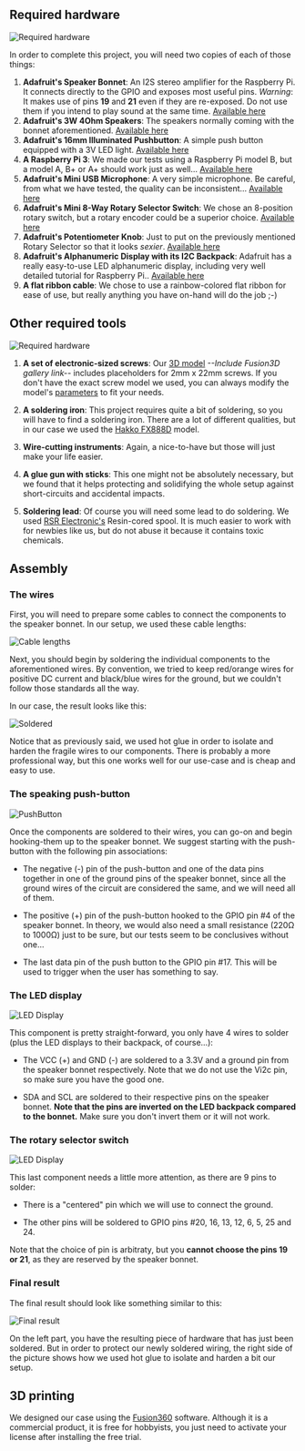 ## Required hardware

![Required hardware](./img/IMG_0350.png "Required hardware")

In order to complete this project, you will need two copies of each of those things:

1. **Adafruit's Speaker Bonnet**: An I2S stereo amplifier for the Raspberry Pi. It connects directly to the GPIO and exposes most useful pins. *Warning*: It makes use of pins **19** and **21** even if they are re-exposed. Do not use them if you intend to play sound at the same time. [Available here](https://www.adafruit.com/product/3346)
2. **Adafruit's 3W 4Ohm Speakers**: The speakers normally coming with the bonnet aforementioned. [Available here](https://www.adafruit.com/product/3351)
3. **Adafruit's 16mm Illuminated Pushbutton**: A simple push button equipped with a 3V LED light. [Available here](https://www.adafruit.com/product/1479)
4. **A Raspberry Pi 3**: We made our tests using a Raspberry Pi model B, but a model A, B+ or A+ should work just as well... [Available here](https://www.buyapi.ca/product/raspberry-pi-3-model-b-plus/)
5. **Adafruit's Mini USB Microphone**: A very simple microphone. Be careful, from what we have tested, the quality can be inconsistent... [Available here](https://www.adafruit.com/product/3367)
6. **Adafruit's Mini 8-Way Rotary Selector Switch**: We chose an 8-position rotary switch, but a rotary encoder could be a superior choice. [Available here](https://www.adafruit.com/product/2925)
7. **Adafruit's Potentiometer Knob**: Just to put on the previously mentioned Rotary Selector so that it looks *sexier*. [Available here](https://www.adafruit.com/product/2047)
8. **Adafruit's Alphanumeric Display with its I2C Backpack**: Adafruit has a really easy-to-use LED alphanumeric display, including very well detailed tutorial for Raspberry Pi.. [Available here](https://www.adafruit.com/product/1911)
9. **A flat ribbon cable**: We chose to use a rainbow-colored flat ribbon for ease of use, but really anything you have on-hand will do the job ;-)

## Other required tools

![Required hardware](./img/other_hardware.jpg "Required hardware")

1. **A set of electronic-sized screws**: Our [3D model]() *--Include Fusion3D gallery link--* includes placeholders for 2mm x 22mm screws. If you don't have the exact screw model we used, you can always modify the model's [parameters](https://www.youtube.com/watch?v=apkUQKNwHIo) to fit your needs.

2. **A soldering iron**: This project requires quite a bit of soldering, so you will have to find a soldering iron. There are a lot of different qualities, but in our case we used the [Hakko FX888D]( https://www.hakko.com/english/products/hakko_fx888d.html) model.

3. **Wire-cutting instruments**: Again, a nice-to-have but those will just make your life easier.

4. **A glue gun with sticks**: This one might not be absolutely necessary, but we found that it helps protecting and solidifying the whole setup against short-circuits and accidental impacts.

5. **Soldering lead**: Of course you will need some lead to do soldering. We used [RSR Electronic's](https://www.elexp.com/ProductDetails.aspx?item_no=060701&CatId=c98e6dbc-415b-4cfe-8661-15f3ec0b88ec) Resin-cored spool. It is much easier to work with for newbies like us, but do not abuse it because it contains toxic chemicals.

## Assembly

### The wires

First, you will need to prepare some cables to connect the components to the speaker bonnet. In our setup, we used these cable lengths:

![Cable lengths](./img/IMG_0363.jpg "Cable lengths")

Next, you should begin by soldering the individual components to the aforementioned wires. By convention, we tried to keep red/orange wires for positive DC current and black/blue wires for the ground, but we couldn't follow those standards all the way.

In our case, the result looks like this:

![Soldered](./img/soldered.jpg "Soldered elements")

Notice that as previously said, we used hot glue in order to isolate and harden the fragile wires to our components. There is probably a more professional way, but this one works well for our use-case and is cheap and easy to use.

### The speaking push-button

![PushButton](./img/IMG_0384.JPG "LED Push Button")

Once the components are soldered to their wires, you can go-on and begin hooking-them up to the speaker bonnet. We suggest starting with the push-button with the following pin associations:

- The negative (-) pin of the push-button and one of the data pins together in one of the ground pins of the speaker bonnet, since all the ground wires of the circuit are considered the same, and we will need all of them.

- The positive (+) pin of the push-button hooked to the GPIO pin #4 of the speaker bonnet. In theory, we would also need a small resistance (220Ω to 1000Ω) just to be sure, but our tests seem to be conclusives without one...

- The last data pin of the push button to the GPIO pin #17. This will be used to trigger when the user has something to say.

### The LED display

![LED Display](./img/IMG_0387.JPG "LED Display")

This component is pretty straight-forward, you only have 4 wires to solder (plus the LED displays to their backpack, of course...):

- The VCC (+) and GND (-) are soldered to a 3.3V and a ground pin from the speaker bonnet respectively. Note that we do not use the Vi2c pin, so make sure you have the good one.

- SDA and SCL are soldered to their respective pins on the speaker bonnet. **Note that the pins are inverted on the LED backpack compared to the bonnet.** Make sure you don't invert them or it will not work.

### The rotary selector switch

![LED Display](./img/IMG_0389.JPG "LED Display")

This last component needs a little more attention, as there are 9 pins to solder:

- There is a "centered" pin which we will use to connect the ground.

- The other pins will be soldered to GPIO pins #20, 16, 13, 12, 6, 5, 25 and 24.

Note that the choice of pin is arbitraty, but you **cannot choose the pins 19 or 21**, as they are reserved by the speaker bonnet.

### Final result

The final result should look like something similar to this:

![Final result](./img/final.jpg "Final result")

On the left part, you have the resulting piece of hardware that has just been soldered. But in order to protect our newly soldered wiring, the right side of the picture shows how we used hot glue to isolate and harden a bit our setup.

## 3D printing

We designed our case using the [Fusion360](https://www.autodesk.com/products/fusion-360/overview) software. Although it is a commercial product, it is free for hobbyists, you just need to activate your license after installing the free trial.
